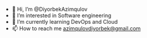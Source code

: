- 👋 Hi, I’m @DiyorbekAzimqulov
- 👀 I’m interested in Software engineering
- 🌱 I’m currently learning DevOps and Cloud
- 📫 How to reach me azimqulovdiyorbek@gmail.com

<!---
DiyorbekAzimqulov/DiyorbekAzimqulov is a ✨ special ✨ repository because its `README.md` (this file) appears on your GitHub profile.
You can click the Preview link to take a look at your changes.
--->
